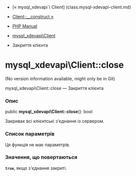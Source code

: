 - [« mysql_xdevapi \ Client] (class.mysql-xdevapi-client.md)
- [Client::\_\_construct »](mysql-xdevapi-client.construct.md)

- [PHP Manual](index.md)
- [mysql_xdevapi\Client](class.mysql-xdevapi-client.md)
- Закриття клієнта

# mysql_xdevapi\Client::close

(No version information available, might only be in Git)

mysql_xdevapi\Client::close — Закриття клієнта

### Опис

public **mysql_xdevapi\Client::close**(): bool

Закриває всі клієнтські з'єднання із сервером.

### Список параметрів

Ця функція не має параметрів.

### Значення, що повертаються

**`true`**, якщо з'єднання закриті.
